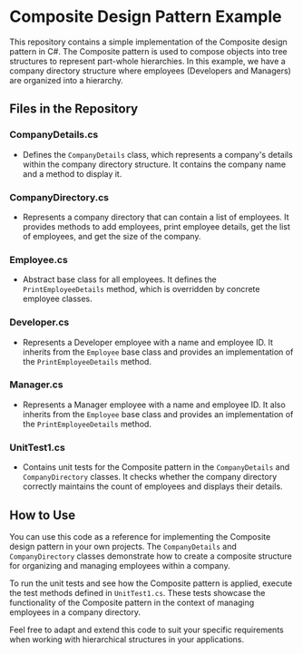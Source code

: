 # Composite Design Pattern Example

This repository contains a simple implementation of the Composite design pattern in C#. The Composite pattern is used to compose objects into tree structures to represent part-whole hierarchies. In this example, we have a company directory structure where employees (Developers and Managers) are organized into a hierarchy.

## Files in the Repository

### CompanyDetails.cs
- Defines the `CompanyDetails` class, which represents a company's details within the company directory structure. It contains the company name and a method to display it.

### CompanyDirectory.cs
- Represents a company directory that can contain a list of employees. It provides methods to add employees, print employee details, get the list of employees, and get the size of the company.

### Employee.cs
- Abstract base class for all employees. It defines the `PrintEmployeeDetails` method, which is overridden by concrete employee classes.

### Developer.cs
- Represents a Developer employee with a name and employee ID. It inherits from the `Employee` base class and provides an implementation of the `PrintEmployeeDetails` method.

### Manager.cs
- Represents a Manager employee with a name and employee ID. It also inherits from the `Employee` base class and provides an implementation of the `PrintEmployeeDetails` method.

### UnitTest1.cs
- Contains unit tests for the Composite pattern in the `CompanyDetails` and `CompanyDirectory` classes. It checks whether the company directory correctly maintains the count of employees and displays their details.

## How to Use

You can use this code as a reference for implementing the Composite design pattern in your own projects. The `CompanyDetails` and `CompanyDirectory` classes demonstrate how to create a composite structure for organizing and managing employees within a company.

To run the unit tests and see how the Composite pattern is applied, execute the test methods defined in `UnitTest1.cs`. These tests showcase the functionality of the Composite pattern in the context of managing employees in a company directory.

Feel free to adapt and extend this code to suit your specific requirements when working with hierarchical structures in your applications.
